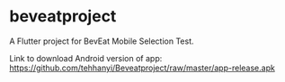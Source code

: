 # beveatproject

A Flutter project for BevEat Mobile Selection Test.

Link to download Android version of app: https://github.com/tehhanyi/Beveatproject/raw/master/app-release.apk

